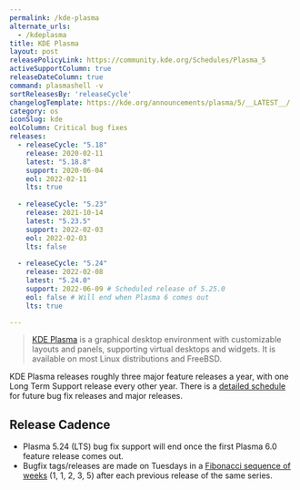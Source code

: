 ```yaml
---
permalink: /kde-plasma
alternate_urls:
  - /kdeplasma
title: KDE Plasma
layout: post
releasePolicyLink: https://community.kde.org/Schedules/Plasma_5
activeSupportColumn: true
releaseDateColumn: true
command: plasmashell -v
sortReleasesBy: 'releaseCycle'
changelogTemplate: https://kde.org/announcements/plasma/5/__LATEST__/
category: os
iconSlug: kde
eolColumn: Critical bug fixes
releases:
  - releaseCycle: "5.18"
    release: 2020-02-11
    latest: "5.18.8"
    support: 2020-06-04
    eol: 2022-02-11
    lts: true
    
  - releaseCycle: "5.23"
    release: 2021-10-14
    latest: "5.23.5"
    support: 2022-02-03
    eol: 2022-02-03
    lts: false
    
  - releaseCycle: "5.24"
    release: 2022-02-08
    latest: "5.24.0"
    support: 2022-06-09 # Scheduled release of 5.25.0
    eol: false # Will end when Plasma 6 comes out
    lts: true

---
```


> [KDE Plasma](https://kde.org/plasma-desktop/) is a graphical desktop environment with customizable layouts and panels, supporting virtual desktops and widgets. It is available on most Linux distributions and FreeBSD.

KDE Plasma releases roughly three major feature releases a year, with one Long Term Support release every other year. There is a [detailed schedule](https://community.kde.org/Schedules/Plasma_5) for future bug fix releases and major releases. 

## Release Cadence
* Plasma 5.24 (LTS) bug fix support will end once the first Plasma 6.0 feature release comes out.
* Bugfix tags/releases are made on Tuesdays in a [Fibonacci sequence of weeks](https://community.kde.org/Schedules/Plasma_5#Bugfix_versions) (1, 1, 2, 3, 5) after each previous release of the same series.
